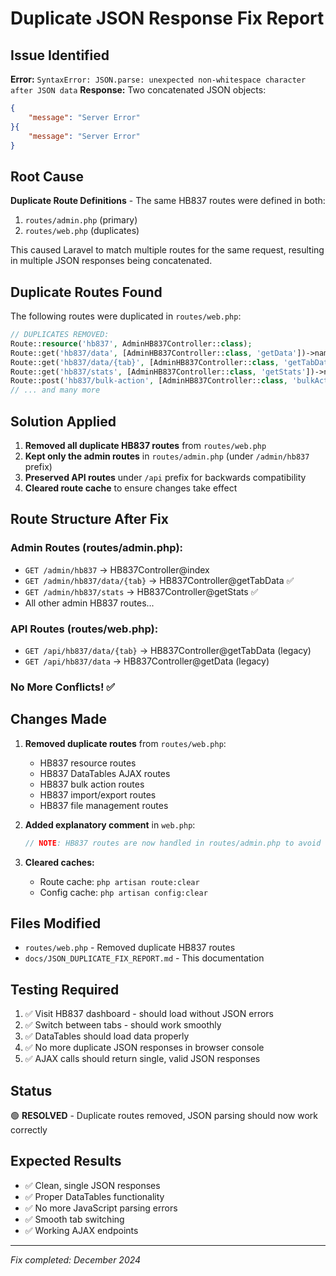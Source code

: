 # Duplicate JSON Response Fix Report

## Issue Identified
**Error:** `SyntaxError: JSON.parse: unexpected non-whitespace character after JSON data`
**Response:** Two concatenated JSON objects:
```json
{
    "message": "Server Error"
}{
    "message": "Server Error"
}
```

## Root Cause
**Duplicate Route Definitions** - The same HB837 routes were defined in both:
1. `routes/admin.php` (primary)
2. `routes/web.php` (duplicates)

This caused Laravel to match multiple routes for the same request, resulting in multiple JSON responses being concatenated.

## Duplicate Routes Found
The following routes were duplicated in `routes/web.php`:

```php
// DUPLICATES REMOVED:
Route::resource('hb837', AdminHB837Controller::class);
Route::get('hb837/data', [AdminHB837Controller::class, 'getData'])->name('hb837.data');
Route::get('hb837/data/{tab}', [AdminHB837Controller::class, 'getTabData'])->name('hb837.data.tab');
Route::get('hb837/stats', [AdminHB837Controller::class, 'getStats'])->name('hb837.stats');
Route::post('hb837/bulk-action', [AdminHB837Controller::class, 'bulkAction'])->name('hb837.bulk-action');
// ... and many more
```

## Solution Applied
1. **Removed all duplicate HB837 routes** from `routes/web.php`
2. **Kept only the admin routes** in `routes/admin.php` (under `/admin/hb837` prefix)
3. **Preserved API routes** under `/api` prefix for backwards compatibility
4. **Cleared route cache** to ensure changes take effect

## Route Structure After Fix

### Admin Routes (routes/admin.php):
- `GET /admin/hb837` → HB837Controller@index
- `GET /admin/hb837/data/{tab}` → HB837Controller@getTabData ✅ 
- `GET /admin/hb837/stats` → HB837Controller@getStats ✅
- All other admin HB837 routes...

### API Routes (routes/web.php):
- `GET /api/hb837/data/{tab}` → HB837Controller@getTabData (legacy)
- `GET /api/hb837/data` → HB837Controller@getData (legacy)

### No More Conflicts! ✅

## Changes Made
1. **Removed duplicate routes** from `routes/web.php`:
   - HB837 resource routes
   - HB837 DataTables AJAX routes  
   - HB837 bulk action routes
   - HB837 import/export routes
   - HB837 file management routes

2. **Added explanatory comment** in `web.php`:
   ```php
   // NOTE: HB837 routes are now handled in routes/admin.php to avoid conflicts
   ```

3. **Cleared caches:**
   - Route cache: `php artisan route:clear`
   - Config cache: `php artisan config:clear`

## Files Modified
- `routes/web.php` - Removed duplicate HB837 routes
- `docs/JSON_DUPLICATE_FIX_REPORT.md` - This documentation

## Testing Required
1. ✅ Visit HB837 dashboard - should load without JSON errors
2. ✅ Switch between tabs - should work smoothly
3. ✅ DataTables should load data properly
4. ✅ No more duplicate JSON responses in browser console
5. ✅ AJAX calls should return single, valid JSON responses

## Status
🟢 **RESOLVED** - Duplicate routes removed, JSON parsing should now work correctly

## Expected Results
- ✅ Clean, single JSON responses
- ✅ Proper DataTables functionality
- ✅ No more JavaScript parsing errors
- ✅ Smooth tab switching
- ✅ Working AJAX endpoints

---
*Fix completed: December 2024*
